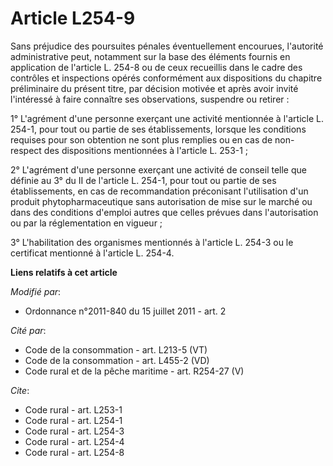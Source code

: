 # Article L254-9

Sans préjudice des poursuites pénales éventuellement encourues, l'autorité administrative peut, notamment sur la base des
éléments fournis en application de l'article L. 254-8 ou de ceux recueillis dans le cadre des contrôles et inspections opérés
conformément aux dispositions du chapitre préliminaire du présent titre, par décision motivée et après avoir invité
l'intéressé à faire connaître ses observations, suspendre ou retirer : 

1° L'agrément d'une personne exerçant une activité mentionnée à l'article L. 254-1, pour tout ou partie de ses
établissements, lorsque les conditions requises pour son obtention ne sont plus remplies ou en cas de non-respect des
dispositions mentionnées à l'article L. 253-1 ; 

2° L'agrément d'une personne exerçant une activité de conseil telle que définie au 3° du II de l'article L. 254-1, pour tout
ou partie de ses établissements, en cas de recommandation préconisant l'utilisation d'un produit phytopharmaceutique sans
autorisation de mise sur le marché ou dans des conditions d'emploi autres que celles prévues dans l'autorisation ou par la
réglementation en vigueur ; 

3° L'habilitation des organismes mentionnés à l'article L. 254-3 ou le certificat mentionné à l'article L. 254-4.

**Liens relatifs à cet article**

_Modifié par_:

  - Ordonnance n°2011-840 du 15 juillet 2011 - art. 2

_Cité par_:

  - Code de la consommation - art. L213-5 (VT)
  - Code de la consommation - art. L455-2 (VD)
  - Code rural et de la pêche maritime - art. R254-27 (V)

_Cite_:

  - Code rural - art. L253-1
  - Code rural - art. L254-1
  - Code rural - art. L254-3
  - Code rural - art. L254-4
  - Code rural - art. L254-8
